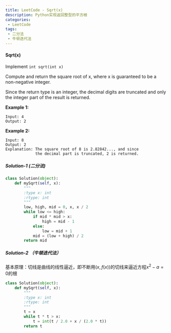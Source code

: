```yaml
---
title: LeetCode - Sqrt(x)
description: Python实现返回整型的平方根
categories:
 - LeetCode
tags:
 - 二分法
 - 牛顿迭代法
---
```


#### Sqrt(x)

Implement `int sqrt(int x)`

Compute and return the square root of x, where x is guaranteed to be a non-negative integer.

Since the return type is an integer, the decimal digits are truncated and only the integer part of the result is returned.

**Example 1:**

```
Input: 4
Output: 2
```

**Example 2:**

```
Input: 8
Output: 2
Explanation: The square root of 8 is 2.82842..., and since
             the decimal part is truncated, 2 is returned.
```



##### Solution-1 (二分法)

```python
class Solution(object):
    def mySqrt(self, x):
        """
        :type x: int
        :rtype: int
        """
        low, high, mid = 0, x, x / 2
        while low <= high:
            if mid * mid > x:
                high = mid - 1
            else:
                low = mid + 1
            mid = (low + high) / 2
        return mid
```



##### Solution-2 （牛顿迭代法）

基本原理：切线是曲线的线性逼近，即不断用$(x, f(x))$的切线来逼近方程$x^2-a=0$的根

```python
class Solution(object):
    def mySqrt(self, x):
        """
        :type x: int
        :rtype: int
        """ 
        t = x
        while t * t > x:
            t = int(t / 2.0 + x / (2.0 * t))
        return t
```

























